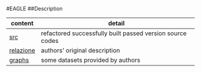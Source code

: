 #EAGLE
##Description

content | detail
--- | ---
[src](src) | refactored successfully built passed version source codes
[relazione](relazione) | authors' original description
[graphs](graphs) | some datasets provided by authors